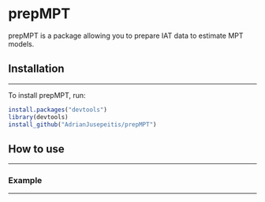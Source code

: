 # prepMPT
prepMPT is a package allowing you to prepare IAT data to estimate MPT models.

## Installation
------------

To install prepMPT, run:

``` r
install.packages("devtools")
library(devtools)
install_github("AdrianJusepeitis/prepMPT")
```

## How to use
------------


### Example
------------


